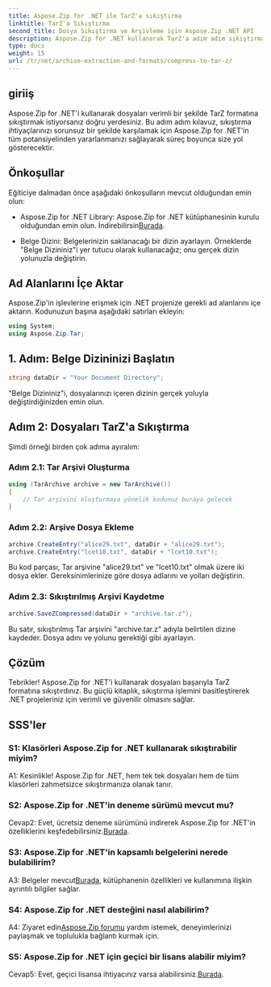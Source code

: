 ```yaml
---
title: Aspose.Zip for .NET ile TarZ'a sıkıştırma
linktitle: TarZ'a Sıkıştırma
second_title: Dosya Sıkıştırma ve Arşivleme için Aspose.Zip .NET API
description: Aspose.Zip for .NET kullanarak TarZ'a adım adım sıkıştırmayı keşfedin. .NET projeleriniz için verimli dosya işleme.
type: docs
weight: 15
url: /tr/net/archive-extraction-and-formats/compress-to-tar-z/
---
```

## giriiş

Aspose.Zip for .NET'i kullanarak dosyaları verimli bir şekilde TarZ formatına sıkıştırmak istiyorsanız doğru yerdesiniz. Bu adım adım kılavuz, sıkıştırma ihtiyaçlarınızı sorunsuz bir şekilde karşılamak için Aspose.Zip for .NET'in tüm potansiyelinden yararlanmanızı sağlayarak süreç boyunca size yol gösterecektir.

## Önkoşullar

Eğiticiye dalmadan önce aşağıdaki önkoşulların mevcut olduğundan emin olun:

-  Aspose.Zip for .NET Library: Aspose.Zip for .NET kütüphanesinin kurulu olduğundan emin olun. İndirebilirsin[Burada](https://releases.aspose.com/zip/net/).

- Belge Dizini: Belgelerinizin saklanacağı bir dizin ayarlayın. Örneklerde "Belge Dizininiz"i yer tutucu olarak kullanacağız; onu gerçek dizin yolunuzla değiştirin.

## Ad Alanlarını İçe Aktar

Aspose.Zip'in işlevlerine erişmek için .NET projenize gerekli ad alanlarını içe aktarın. Kodunuzun başına aşağıdaki satırları ekleyin:

```csharp
using System;
using Aspose.Zip.Tar;
```

## 1. Adım: Belge Dizininizi Başlatın

```csharp
string dataDir = "Your Document Directory";
```

"Belge Dizininiz"i, dosyalarınızı içeren dizinin gerçek yoluyla değiştirdiğinizden emin olun.

## Adım 2: Dosyaları TarZ'a Sıkıştırma

Şimdi örneği birden çok adıma ayıralım:

### Adım 2.1: Tar Arşivi Oluşturma

```csharp
using (TarArchive archive = new TarArchive())
{
    // Tar arşivini oluşturmaya yönelik kodunuz buraya gelecek
}
```

### Adım 2.2: Arşive Dosya Ekleme

```csharp
archive.CreateEntry("alice29.txt", dataDir + "alice29.txt");
archive.CreateEntry("lcet10.txt", dataDir + "lcet10.txt");
```

Bu kod parçası, Tar arşivine "alice29.txt" ve "lcet10.txt" olmak üzere iki dosya ekler. Gereksinimlerinize göre dosya adlarını ve yolları değiştirin.

### Adım 2.3: Sıkıştırılmış Arşivi Kaydetme

```csharp
archive.SaveZCompressed(dataDir + "archive.tar.z");
```

Bu satır, sıkıştırılmış Tar arşivini "archive.tar.z" adıyla belirtilen dizine kaydeder. Dosya adını ve yolunu gerektiği gibi ayarlayın.

## Çözüm

Tebrikler! Aspose.Zip for .NET'i kullanarak dosyaları başarıyla TarZ formatına sıkıştırdınız. Bu güçlü kitaplık, sıkıştırma işlemini basitleştirerek .NET projeleriniz için verimli ve güvenilir olmasını sağlar.

## SSS'ler

### S1: Klasörleri Aspose.Zip for .NET kullanarak sıkıştırabilir miyim?

A1: Kesinlikle! Aspose.Zip for .NET, hem tek tek dosyaları hem de tüm klasörleri zahmetsizce sıkıştırmanıza olanak tanır.

### S2: Aspose.Zip for .NET'in deneme sürümü mevcut mu?

 Cevap2: Evet, ücretsiz deneme sürümünü indirerek Aspose.Zip for .NET'in özelliklerini keşfedebilirsiniz.[Burada](https://releases.aspose.com/).

### S3: Aspose.Zip for .NET'in kapsamlı belgelerini nerede bulabilirim?

 A3: Belgeler mevcut[Burada](https://reference.aspose.com/zip/net/), kütüphanenin özellikleri ve kullanımına ilişkin ayrıntılı bilgiler sağlar.

### S4: Aspose.Zip for .NET desteğini nasıl alabilirim?

 A4: Ziyaret edin[Aspose.Zip forumu](https://forum.aspose.com/c/zip/37) yardım istemek, deneyimlerinizi paylaşmak ve toplulukla bağlantı kurmak için.

### S5: Aspose.Zip for .NET için geçici bir lisans alabilir miyim?

Cevap5: Evet, geçici lisansa ihtiyacınız varsa alabilirsiniz.[Burada](https://purchase.aspose.com/temporary-license/).